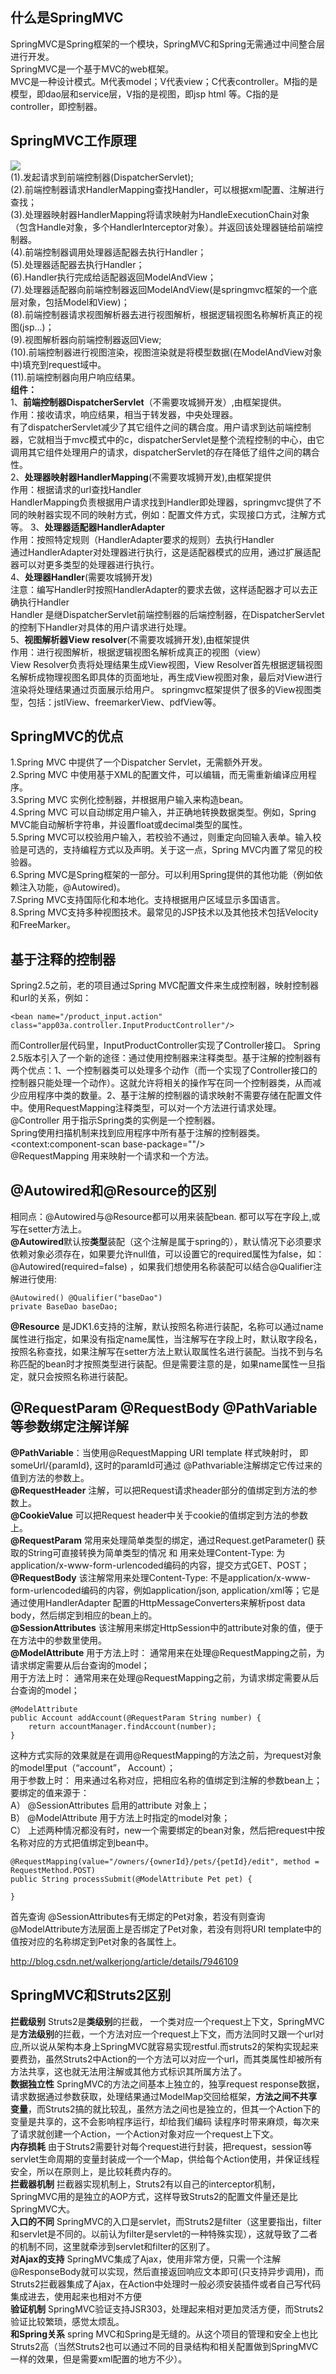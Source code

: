 ## 什么是SpringMVC
SpringMVC是Spring框架的一个模块，SpringMVC和Spring无需通过中间整合层进行开发。  
SpringMVC是一个基于MVC的web框架。  
MVC是一种设计模式。M代表model；V代表view；C代表controller。M指的是模型，即dao层和service层，V指的是视图，即jsp html 等。C指的是controller，即控制器。

## SpringMVC工作原理
![](https://images0.cnblogs.com/blog2015/712052/201507/191439034705767.png)  
(1).发起请求到前端控制器(DispatcherServlet);  
(2).前端控制器请求HandlerMapping查找Handler，可以根据xml配置、注解进行查找；  
(3).处理器映射器HandlerMapping将请求映射为HandleExecutionChain对象（包含Handle对象，多个HandlerInterceptor对象）。并返回该处理器链给前端控制器。  
(4).前端控制器调用处理器适配器去执行Handler；  
(5).处理器适配器去执行Handler；  
(6).Handler执行完成给适配器返回ModelAndView；  
(7).处理器适配器向前端控制器返回ModelAndView(是springmvc框架的一个底层对象，包括Model和View)；  
(8).前端控制器请求视图解析器去进行视图解析，根据逻辑视图名称解析真正的视图(jsp...)；  
(9).视图解析器向前端控制器返回View;  
(10).前端控制器进行视图渲染，视图渲染就是将模型数据(在ModelAndView对象中)填充到request域中。  
(11).前端控制器向用户响应结果。  
**组件：**  
1、**前端控制器DispatcherServlet**（不需要攻城狮开发）,由框架提供。  
作用：接收请求，响应结果，相当于转发器，中央处理器。  
有了dispatcherServlet减少了其它组件之间的耦合度。用户请求到达前端控制器，它就相当于mvc模式中的c，dispatcherServlet是整个流程控制的中心，由它调用其它组件处理用户的请求，dispatcherServlet的存在降低了组件之间的耦合性。  
2、**处理器映射器HandlerMapping**(不需要攻城狮开发),由框架提供  
作用：根据请求的url查找Handler  
HandlerMapping负责根据用户请求找到Handler即处理器，springmvc提供了不同的映射器实现不同的映射方式，例如：配置文件方式，实现接口方式，注解方式等。
3、**处理器适配器HandlerAdapter**  
作用：按照特定规则（HandlerAdapter要求的规则）去执行Handler  
通过HandlerAdapter对处理器进行执行，这是适配器模式的应用，通过扩展适配器可以对更多类型的处理器进行执行。  
4、**处理器Handler**(需要攻城狮开发)  
注意：编写Handler时按照HandlerAdapter的要求去做，这样适配器才可以去正确执行Handler  
Handler 是继DispatcherServlet前端控制器的后端控制器，在DispatcherServlet的控制下Handler对具体的用户请求进行处理。  
5、**视图解析器View resolver**(不需要攻城狮开发),由框架提供  
作用：进行视图解析，根据逻辑视图名解析成真正的视图（view）  
View Resolver负责将处理结果生成View视图，View Resolver首先根据逻辑视图名解析成物理视图名即具体的页面地址，再生成View视图对象，最后对View进行渲染将处理结果通过页面展示给用户。 springmvc框架提供了很多的View视图类型，包括：jstlView、freemarkerView、pdfView等。  

## SpringMVC的优点
1.Spring MVC 中提供了一个Dispatcher Servlet，无需额外开发。   
2.Spring MVC 中使用基于XML的配置文件，可以编辑，而无需重新编译应用程序。  
3.Spring MVC 实例化控制器，并根据用户输入来构造bean。  
4.Spring MVC 可以自动绑定用户输入，并正确地转换数据类型。例如，Spring MVC能自动解析字符串，并设置float或decimal类型的属性。  
5.Spring MVC可以校验用户输入，若校验不通过，则重定向回输入表单。输入校验是可选的，支持编程方式以及声明。关于这一点，Spring MVC内置了常见的校验器。  
6.Spring MVC是Spring框架的一部分。可以利用Spring提供的其他功能（例如依赖注入功能，@Autowired)。  
7.Spring MVC支持国际化和本地化。支持根据用户区域显示多国语言。  
8.Spring MVC支持多种视图技术。最常见的JSP技术以及其他技术包括Velocity和FreeMarker。  

## 基于注释的控制器 
Spring2.5之前，老的项目通过Spring MVC配置文件来生成控制器，映射控制器和url的关系，例如：  

	<bean name="/product_input.action" class="app03a.controller.InputProductController"/> 
	
而Controller层代码里，InputProductController实现了Controller接口。
Spring 2.5版本引入了一个新的途径：通过使用控制器来注释类型。基于注解的控制器有两个优点：1、一个控制器类可以处理多个动作（而一个实现了Controller接口的控制器只能处理一个动作）。这就允许将相关的操作写在同一个控制器类，从而减少应用程序中类的数量。2、基于注解的控制器的请求映射不需要存储在配置文件中。使用RequestMapping注释类型，可以对一个方法进行请求处理。  
@Controller 用于指示Spring类的实例是一个控制器。  
Spring使用扫描机制来找到应用程序中所有基于注解的控制器类。<context:component-scan base-package=""/>  
@RequestMapping 用来映射一个请求和一个方法。

## @Autowired和@Resource的区别
相同点：@Autowired与@Resource都可以用来装配bean. 都可以写在字段上,或写在setter方法上。   
**@Autowired**默认按**类型**装配（这个注解是属于spring的），默认情况下必须要求依赖对象必须存在，如果要允许null值，可以设置它的required属性为false，如：@Autowired(required=false) ，如果我们想使用名称装配可以结合@Qualifier注解进行使用:

	@Autowired() @Qualifier("baseDao")    
	private BaseDao baseDao;
**@Resource** 是JDK1.6支持的注解，默认按照名称进行装配，名称可以通过name属性进行指定，如果没有指定name属性，当注解写在字段上时，默认取字段名，按照名称查找，如果注解写在setter方法上默认取属性名进行装配。当找不到与名称匹配的bean时才按照类型进行装配。但是需要注意的是，如果name属性一旦指定，就只会按照名称进行装配。

## @RequestParam @RequestBody @PathVariable 等参数绑定注解详解
**@PathVariable**：当使用@RequestMapping URI template 样式映射时， 即 someUrl/{paramId}, 这时的paramId可通过 @Pathvariable注解绑定它传过来的值到方法的参数上。  
**@RequestHeader** 注解，可以把Request请求header部分的值绑定到方法的参数上。  
**@CookieValue** 可以把Request header中关于cookie的值绑定到方法的参数上。  
**@RequestParam** 常用来处理简单类型的绑定，通过Request.getParameter() 获取的String可直接转换为简单类型的情况  和 用来处理Content-Type: 为 application/x-www-form-urlencoded编码的内容，提交方式GET、POST；  
**@RequestBody** 该注解常用来处理Content-Type: 不是application/x-www-form-urlencoded编码的内容，例如application/json, application/xml等；它是通过使用HandlerAdapter 配置的HttpMessageConverters来解析post data body，然后绑定到相应的bean上的。    
**@SessionAttributes** 该注解用来绑定HttpSession中的attribute对象的值，便于在方法中的参数里使用。  
**@ModelAttribute** 用于方法上时：  通常用来在处理@RequestMapping之前，为请求绑定需要从后台查询的model；  
用于方法上时：  通常用来在处理@RequestMapping之前，为请求绑定需要从后台查询的model；  

	@ModelAttribute  
	public Account addAccount(@RequestParam String number) {  
	    return accountManager.findAccount(number);  
	} 
这种方式实际的效果就是在调用@RequestMapping的方法之前，为request对象的model里put（“account”， Account）；  
用于参数上时： 用来通过名称对应，把相应名称的值绑定到注解的参数bean上；要绑定的值来源于：  
A） @SessionAttributes 启用的attribute 对象上；  
B） @ModelAttribute 用于方法上时指定的model对象；  
C） 上述两种情况都没有时，new一个需要绑定的bean对象，然后把request中按名称对应的方式把值绑定到bean中。 
 
	@RequestMapping(value="/owners/{ownerId}/pets/{petId}/edit", method = RequestMethod.POST)  
	public String processSubmit(@ModelAttribute Pet pet) {  
     
	} 	
首先查询 @SessionAttributes有无绑定的Pet对象，若没有则查询@ModelAttribute方法层面上是否绑定了Pet对象，若没有则将URI template中的值按对应的名称绑定到Pet对象的各属性上。

http://blog.csdn.net/walkerjong/article/details/7946109

## SpringMVC和Struts2区别
**拦截级别** Struts2是**类级别**的拦截， 一个类对应一个request上下文，SpringMVC是**方法级别**的拦截，一个方法对应一个request上下文，而方法同时又跟一个url对应,所以说从架构本身上SpringMVC就容易实现restful.而struts2的架构实现起来要费劲，虽然Struts2中Action的一个方法可以对应一个url，而其类属性却被所有方法共享，这也就无法用注解或其他方式标识其所属方法了。  
**数据独立性** SpringMVC的方法之间基本上独立的，独享request response数据，请求数据通过参数获取，处理结果通过ModelMap交回给框架，**方法之间不共享变量**，而Struts2搞的就比较乱，虽然方法之间也是独立的，但其一个Action下的变量是共享的，这不会影响程序运行，却给我们编码 读程序时带来麻烦，每次来了请求就创建一个Action，一个Action对象对应一个request上下文。  
**内存损耗** 由于Struts2需要针对每个request进行封装，把request，session等servlet生命周期的变量封装成一个一个Map，供给每个Action使用，并保证线程安全，所以在原则上，是比较耗费内存的。   
**拦截器机制** 拦截器实现机制上，Struts2有以自己的interceptor机制，SpringMVC用的是独立的AOP方式，这样导致Struts2的配置文件量还是比SpringMVC大。  
**入口的不同** SpringMVC的入口是servlet，而Struts2是filter（这里要指出，filter和servlet是不同的。以前认为filter是servlet的一种特殊实现），这就导致了二者的机制不同，这里就牵涉到servlet和filter的区别了。   
**对Ajax的支持**  SpringMVC集成了Ajax，使用非常方便，只需一个注解@ResponseBody就可以实现，然后直接返回响应文本即可(只支持异步调用)，而Struts2拦截器集成了Ajax，在Action中处理时一般必须安装插件或者自己写代码集成进去，使用起来也相对不方便   
**验证机制**  SpringMVC验证支持JSR303，处理起来相对更加灵活方便，而Struts2验证比较繁琐，感觉太烦乱。   
**和Spring关系**  spring MVC和Spring是无缝的。从这个项目的管理和安全上也比Struts2高（当然Struts2也可以通过不同的目录结构和相关配置做到SpringMVC一样的效果，但是需要xml配置的地方不少）。  




